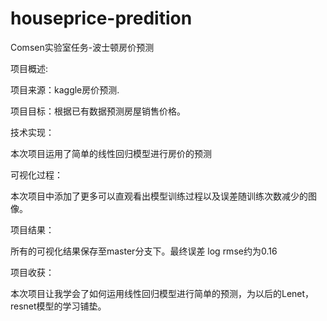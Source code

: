 # houseprice-predition
Comsen实验室任务-波士顿房价预测

项目概述:

项目来源：kaggle房价预测.
        
项目目标：根据已有数据预测房屋销售价格。
        
技术实现：

本次项目运用了简单的线性回归模型进行房价的预测

可视化过程：

本次项目中添加了更多可以直观看出模型训练过程以及误差随训练次数减少的图像。

项目结果：

所有的可视化结果保存至master分支下。最终误差 log rmse约为0.16

项目收获：

本次项目让我学会了如何运用线性回归模型进行简单的预测，为以后的Lenet，resnet模型的学习铺垫。
